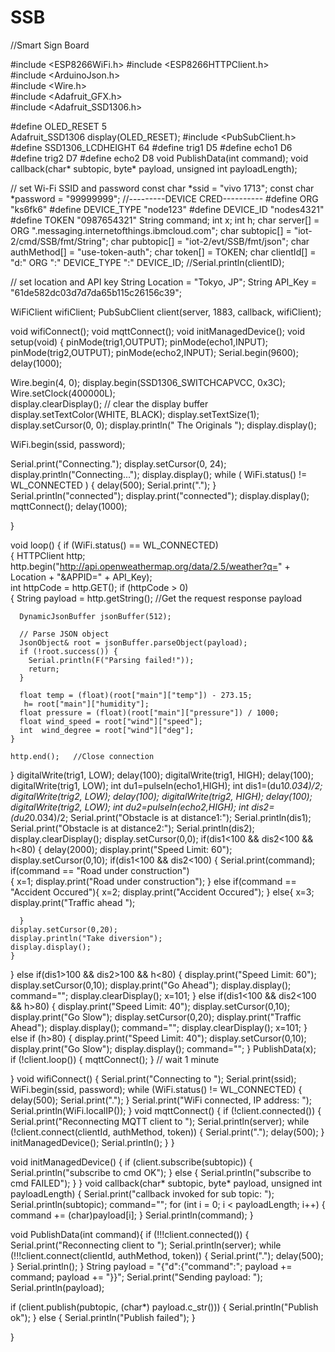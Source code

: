 # SSB
//Smart Sign Board
  
#include <ESP8266WiFi.h>
#include <ESP8266HTTPClient.h>  
#include <ArduinoJson.h>        
#include <Wire.h>              
#include <Adafruit_GFX.h>      
#include <Adafruit_SSD1306.h>  
 
#define OLED_RESET   5    
Adafruit_SSD1306 display(OLED_RESET);
#include <PubSubClient.h>
#define SSD1306_LCDHEIGHT 64
#define trig1 D5
#define echo1 D6
#define trig2 D7
#define echo2 D8
void PublishData(int command);
void callback(char* subtopic, byte* payload, unsigned int payloadLength);
 
// set Wi-Fi SSID and password
const char *ssid     = "vivo 1713";
const char *password = "99999999";
//---------DEVICE CRED----------
#define ORG "ks6fk6"
#define DEVICE_TYPE "node123"
#define DEVICE_ID "nodes4321"
#define TOKEN "0987654321"
String command;
int x;
int h;
char server[] = ORG ".messaging.internetofthings.ibmcloud.com";
char subtopic[] = "iot-2/cmd/SSB/fmt/String";
char pubtopic[] = "iot-2/evt/SSB/fmt/json";
char authMethod[] = "use-token-auth";
char token[] = TOKEN;
char clientId[] = "d:" ORG ":" DEVICE_TYPE ":" DEVICE_ID;
//Serial.println(clientID);


 
// set location and API key
String Location = "Tokyo, JP";
String API_Key  = "61de582dc03d7d7da65b115c26156c39";


 
WiFiClient wifiClient;
PubSubClient client(server, 1883, callback, wifiClient);

void wifiConnect();
void mqttConnect();
void initManagedDevice();
void setup(void)
{
  pinMode(trig1,OUTPUT);
  pinMode(echo1,INPUT);
  pinMode(trig2,OUTPUT);
  pinMode(echo2,INPUT);
  Serial.begin(9600);
  delay(1000);
 
  Wire.begin(4, 0);
  display.begin(SSD1306_SWITCHCAPVCC, 0x3C); 
  Wire.setClock(400000L);   
  display.clearDisplay();  // clear the display buffer
  display.setTextColor(WHITE, BLACK);
  display.setTextSize(1);
  display.setCursor(0, 0);
  display.println("  The Originals  ");
  display.display();
 
  WiFi.begin(ssid, password);
 
  Serial.print("Connecting.");
  display.setCursor(0, 24);
  display.println("Connecting...");
  display.display();
  while ( WiFi.status() != WL_CONNECTED )
  {
    delay(500);
    Serial.print(".");
  }
  Serial.println("connected");
  display.print("connected");
  display.display();
   mqttConnect(); 
  delay(1000);
 
}
 
void loop()
{
  if (WiFi.status() == WL_CONNECTED)  
  {
    HTTPClient http;  
    http.begin("http://api.openweathermap.org/data/2.5/weather?q=" + Location + "&APPID=" + API_Key);  
    int httpCode = http.GET(); 
    if (httpCode > 0)  
    {
      String payload = http.getString();   //Get the request response payload
 
      DynamicJsonBuffer jsonBuffer(512);
 
      // Parse JSON object
      JsonObject& root = jsonBuffer.parseObject(payload);
      if (!root.success()) {
        Serial.println(F("Parsing failed!"));
        return;
      }
 
      float temp = (float)(root["main"]["temp"]) - 273.15;        
       h= root["main"]["humidity"];                  
      float pressure = (float)(root["main"]["pressure"]) / 1000;  
      float wind_speed = root["wind"]["speed"];                   
      int  wind_degree = root["wind"]["deg"];                     
    }
 
    http.end();   //Close connection
 
  }
  digitalWrite(trig1, LOW);
  delay(100);
  digitalWrite(trig1, HIGH);
  delay(100);
  digitalWrite(trig1, LOW);
  int du1=pulseIn(echo1,HIGH);
  int dis1=(du1*0.034)/2;
  digitalWrite(trig2, LOW);
  delay(100);
  digitalWrite(trig2, HIGH);
  delay(100);
  digitalWrite(trig2, LOW);
  int du2=pulseIn(echo2,HIGH);
  int dis2=(du2*0.034)/2;
  Serial.print("Obstacle is at distance1:");
  Serial.println(dis1);  
  Serial.print("Obstacle is at distance2:");
  Serial.println(dis2);
  display.clearDisplay();
  display.setCursor(0,0);
  if(dis1<100 && dis2<100 && h<80)
  {
    delay(2000);
    display.print("Speed Limit: 60");
    display.setCursor(0,10);
    if(dis1<100 && dis2<100)
    {
        Serial.print(command);
        if(command == "Road under construction")  
        {
          x=1;
          display.print("Road under construction");
        }
        else if(command == "Accident Occured"){
          x=2;
          display.print("Accident Occured");
        }
      else{
        x=3;
        display.print("Traffic ahead ");

      }
    display.setCursor(0,20);
    display.println("Take diversion");    
    display.display();
    }
  }
  else if(dis1>100 && dis2>100 && h<80)
  {
    display.print("Speed Limit: 60");
    display.setCursor(0,10);
    display.print("Go Ahead");
    display.display();
    command="";
    display.clearDisplay();
    x=101;
  }
   else if(dis1<100 && dis2<100 && h>80)
  {
    display.print("Speed Limit: 40");
    display.setCursor(0,10);
    display.print("Go Slow");
    display.setCursor(0,20);
    display.print("Traffic Ahead");
    display.display();
    command="";
    display.clearDisplay();
    x=101;
  }
  else if (h>80)
  {
    display.print("Speed Limit: 40");
    display.setCursor(0,10);
    display.print("Go Slow");
    display.display();
    command="";
  }
  PublishData(x);  
  if (!client.loop()) {
    mqttConnect();
  }   // wait 1 minute
 
}
void wifiConnect() {
  Serial.print("Connecting to "); Serial.print(ssid);
  WiFi.begin(ssid, password);
  while (WiFi.status() != WL_CONNECTED) {
    delay(500);
    Serial.print(".");
  }
  Serial.print("WiFi connected, IP address: "); 
  Serial.println(WiFi.localIP());
}
void mqttConnect() {
  if (!client.connected()) {
    Serial.print("Reconnecting MQTT client to "); 
    Serial.println(server);
    while (!client.connect(clientId, authMethod, token)) {
      Serial.print(".");
      delay(500);
    }
    initManagedDevice();
    Serial.println();
  }
}

void initManagedDevice() {
  if (client.subscribe(subtopic)) {
    Serial.println("subscribe to cmd OK");
  } else {
    Serial.println("subscribe to cmd FAILED");
  }
}
void callback(char* subtopic, byte* payload, unsigned int payloadLength) {
Serial.print("callback invoked for sub topic: "); 
Serial.println(subtopic);
command="";
for (int i = 0; i < payloadLength; i++) {
  command += (char)payload[i];
}
  Serial.println(command);
}

void PublishData(int command){ 
 if (!!!client.connected()) {
 Serial.print("Reconnecting client to ");
 Serial.println(server);
 while (!!!client.connect(clientId, authMethod, token)) {
 Serial.print(".");
 delay(500);
 }
 Serial.println();
 }
  String payload = "{\"d\":{\"command\":";
  payload += command;
  payload += "}}";
 Serial.print("Sending payload: ");
 Serial.println(payload);
  
 if (client.publish(pubtopic, (char*) payload.c_str())) {
 Serial.println("Publish ok");
 } else {
 Serial.println("Publish failed");
 }

}
